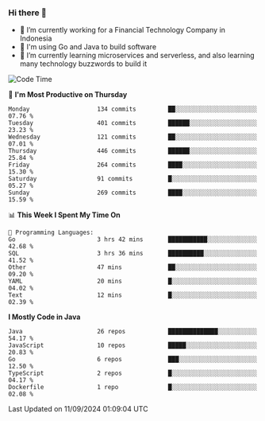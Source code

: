 ### Hi there 👋

<!--
**mazzama/mazzama** is a ✨ _special_ ✨ repository because its `README.md` (this file) appears on your GitHub profile.

Here are some ideas to get you started:

- 🔭 I’m currently working on ...
- 🌱 I’m currently learning ...
- 👯 I’m looking to collaborate on ...
- 🤔 I’m looking for help with ...
- 💬 Ask me about ...
- 📫 How to reach me: ...
- 😄 Pronouns: ...
- ⚡ Fun fact: ...
-->

- 🔭 I’m currently working for a Financial Technology Company in Indonesia
- :gun: I'm using Go and Java to build software
- 🌱 I’m currently learning microservices and serverless, and also learning many technology buzzwords to build it

<!--START_SECTION:waka-->
![Code Time](http://img.shields.io/badge/Code%20Time-3%2C514%20hrs%2059%20mins-blue)

📅 **I'm Most Productive on Thursday** 

```text
Monday                   134 commits         ██░░░░░░░░░░░░░░░░░░░░░░░   07.76 % 
Tuesday                  401 commits         ██████░░░░░░░░░░░░░░░░░░░   23.23 % 
Wednesday                121 commits         ██░░░░░░░░░░░░░░░░░░░░░░░   07.01 % 
Thursday                 446 commits         ██████░░░░░░░░░░░░░░░░░░░   25.84 % 
Friday                   264 commits         ████░░░░░░░░░░░░░░░░░░░░░   15.30 % 
Saturday                 91 commits          █░░░░░░░░░░░░░░░░░░░░░░░░   05.27 % 
Sunday                   269 commits         ████░░░░░░░░░░░░░░░░░░░░░   15.59 % 
```


📊 **This Week I Spent My Time On** 

```text
💬 Programming Languages: 
Go                       3 hrs 42 mins       ███████████░░░░░░░░░░░░░░   42.68 % 
SQL                      3 hrs 36 mins       ██████████░░░░░░░░░░░░░░░   41.52 % 
Other                    47 mins             ██░░░░░░░░░░░░░░░░░░░░░░░   09.20 % 
YAML                     20 mins             █░░░░░░░░░░░░░░░░░░░░░░░░   04.02 % 
Text                     12 mins             █░░░░░░░░░░░░░░░░░░░░░░░░   02.39 % 
```

**I Mostly Code in Java** 

```text
Java                     26 repos            ██████████████░░░░░░░░░░░   54.17 % 
JavaScript               10 repos            █████░░░░░░░░░░░░░░░░░░░░   20.83 % 
Go                       6 repos             ███░░░░░░░░░░░░░░░░░░░░░░   12.50 % 
TypeScript               2 repos             █░░░░░░░░░░░░░░░░░░░░░░░░   04.17 % 
Dockerfile               1 repo              █░░░░░░░░░░░░░░░░░░░░░░░░   02.08 % 
```




 Last Updated on 11/09/2024 01:09:04 UTC
<!--END_SECTION:waka-->
